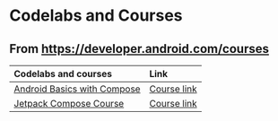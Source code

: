 # Codelabs and Courses

## From https://developer.android.com/courses

| Codelabs and courses                        | Link                                                                               |
|:--------------------------------------------|:-----------------------------------------------------------------------------------|
| [Android Basics with Compose](BasicsCourse) | [Course link](https://developer.android.com/courses/android-basics-compose/course) |
| [Jetpack Compose Course](ComposeCourse)     | [Course link](https://developer.android.com/courses/jetpack-compose/course)        |
